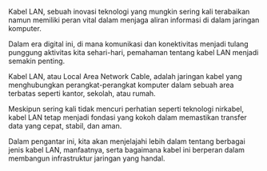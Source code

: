 Kabel LAN, sebuah inovasi teknologi yang mungkin sering kali terabaikan namun memiliki peran vital dalam menjaga aliran informasi di dalam jaringan komputer. 

Dalam era digital ini, di mana komunikasi dan konektivitas menjadi tulang punggung aktivitas kita sehari-hari, pemahaman tentang kabel LAN menjadi semakin penting.

Kabel LAN, atau Local Area Network Cable, adalah jaringan kabel yang menghubungkan perangkat-perangkat komputer dalam sebuah area terbatas seperti kantor, sekolah, atau rumah. 

Meskipun sering kali tidak mencuri perhatian seperti teknologi nirkabel, kabel LAN tetap menjadi fondasi yang kokoh dalam memastikan transfer data yang cepat, stabil, dan aman.

Dalam pengantar ini, kita akan menjelajahi lebih dalam tentang berbagai jenis kabel LAN, manfaatnya, serta bagaimana kabel ini berperan dalam membangun infrastruktur jaringan yang handal.
